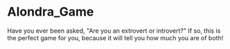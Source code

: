 # Alondra_Game
Have you ever been asked, "Are you an extrovert or introvert?" If so, this is the perfect game for you, because it will tell you how much you are of both! 
